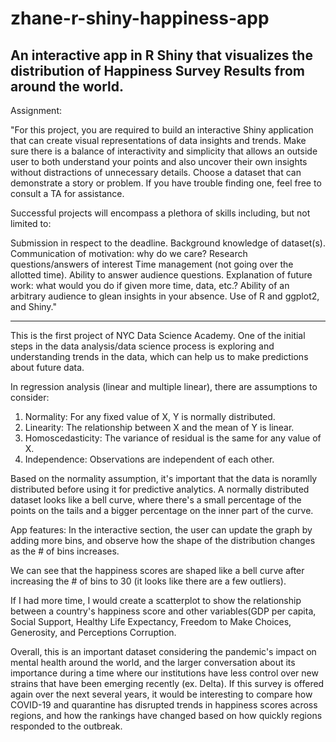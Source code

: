 # zhane-r-shiny-happiness-app
An interactive app in R Shiny that visualizes the distribution of Happiness Survey Results from around the world.
---
Assignment:

"For this project, you are required to build an interactive Shiny application that can create visual representations of data insights and trends. Make sure there is a balance of interactivity and simplicity that allows an outside user to both understand your points and also uncover their own insights without distractions of unnecessary details. Choose a dataset that can demonstrate a story or problem. If you have trouble finding one, feel free to consult a TA for assistance.

Successful projects will encompass a plethora of skills including, but not limited to:

Submission in respect to the deadline.
Background knowledge of dataset(s).
Communication of motivation: why do we care?
Research questions/answers of interest
Time management (not going over the allotted time).
Ability to answer audience questions.
Explanation of future work: what would you do if given more time, data, etc.?
Ability of an arbitrary audience to glean insights in your absence.
Use of R and ggplot2, and Shiny."

---

This is the first project of NYC Data Science Academy. 
One of the initial steps in the data analysis/data science process is exploring and understanding trends in the data, which can help us to make predictions about future data.

In regression analysis (linear and multiple linear), there are assumptions to consider:
1. Normality: For any fixed value of X, Y is normally distributed.
2. Linearity: The relationship between X and the mean of Y is linear.
3. Homoscedasticity: The variance of residual is the same for any value of X.
4. Independence: Observations are independent of each other.


Based on the normality assumption, it's important that the data is noramlly distributed before using it for predictive analytics.
A normally distributed dataset looks like a bell curve, where there's a small percentage of the points on the tails and a bigger percentage on the inner part of the curve. 

App features:
In the interactive section, the user can update the graph by adding more bins, and observe how the shape of the distribution changes as the # of bins increases.

We can see that the happiness scores are shaped like a bell curve after increasing the # of bins to 30 (it looks like there are a few outliers).

If I had more time, I would create a scatterplot to show the relationship between a country's happiness score and other variables(GDP per capita, Social Support, Healthy Life Expectancy, Freedom to Make Choices, Generosity, and Perceptions Corruption.

Overall, this is an important dataset considering the pandemic's impact on mental health around the world, and the larger conversation about its importance during a time where our institutions have less control over new strains that have been emerging recently (ex. Delta). 
If this survey is offered again over the next several years, it would be interesting to compare how COVID-19 and quarantine has disrupted trends in happiness scores across regions, and how the rankings have changed based on how quickly regions responded to the outbreak.
